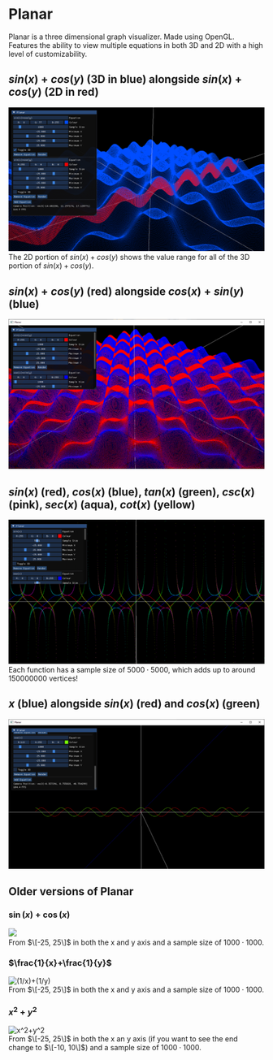 # Planar
Planar is a three dimensional graph visualizer. Made using OpenGL. Features the ability to view multiple equations in both 3D and 2D with a high level of customizability.

## $sin(x)+cos(y)$ (3D in blue) alongside $sin(x)+cos(y)$ (2D in red)
![](https://github.com/Shivar-J/Planar/blob/main/GIFs/3DVisualizer_rev1MxdvPD.png)
<br />The 2D portion of $sin(x)+cos(y)$ shows the value range for all of the 3D portion of $sin(x)+cos(y)$.

## $sin(x)+cos(y)$ (red) alongside $cos(x)+sin(y)$ (blue)
![](https://github.com/Shivar-J/Planar/blob/main/GIFs/3DVisualizer_wx3MBAZMqW.png)

## $sin(x)$ (red), $cos(x)$ (blue), $tan(x)$ (green), $csc(x)$ (pink), $sec(x)$ (aqua), $cot(x)$ (yellow)
![](https://github.com/Shivar-J/Planar/blob/main/GIFs/Planar_PJPrIw2tiv.png)
<br />Each function has a sample size of $5000\cdot5000$, which adds up to around $150000000$ vertices!

## $x$ (blue) alongside $sin(x)$ (red) and $cos(x)$ (green)
![](https://github.com/Shivar-J/Planar/blob/main/GIFs/3DVisualizer_0Qqxgd0pES.png)

## Older versions of Planar
### $\sin(x) + \cos(x)$
![](https://github.com/Shivar-J/Planar/blob/main/GIFs/3DVisualizer_O9h7H0NSnB-ezgif.com-cut.gif)
<br />From $\[-25, 25\]$ in both the x and y axis and a sample size of $1000 \cdot 1000$.

### $\frac{1}{x}+\frac{1}{y}$
![(1/x)+(1/y)](https://github.com/Shivar-J/Planar/blob/main/GIFs/3DVisualizer_ScUhiq3K6R.gif)
<br />From $\[-25, 25\]$ in both the x and y axis and a sample size of $1000 \cdot 1000$.

### $x^2 + y^2$
![x^2+y^2](https://github.com/Shivar-J/Planar/blob/main/GIFs/3DVisualizer_HfOYxPOexO.gif)
<br />From $\[-25, 25\]$ in both the x an y axis (if you want to see the end change to $\[-10, 10\]$) and a sample size of $1000 \cdot 1000$.
